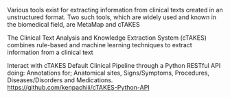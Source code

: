 Various tools exist for extracting information from clinical texts created in an unstructured format. 
Two such tools, which are widely used and known in the biomedical field, are MetaMap and cTAKES 

The Clinical Text Analysis and Knowledge Extraction System (cTAKES) combines rule-based and machine learning techniques to extract information from a clinical text

Interact with cTAKES Default Clinical Pipeline through a Python RESTful API doing:
Annotations for;
Anatomical sites,
Signs/Symptoms,
Procedures,
Diseases/Disorders and
Medications.
https://github.com/kenpachiii/cTAKES-Python-API
